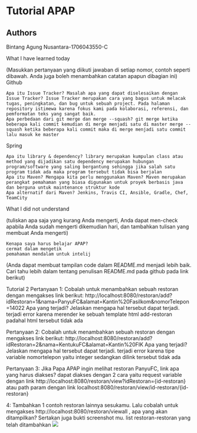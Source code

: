 # Tutorial APAP
## Authors
Bintang Agung Nusantara-1706043550-C

What I have learned today

(Masukkan pertanyaan yang diikuti jawaban di setiap nomor, contoh seperti dibawah. Anda juga boleh menambahkan catatan apapun dibagian ini)
Github

    Apa itu Issue Tracker? Masalah apa yang dapat diselesaikan dengan Issue Tracker? Issue Tracker merupakan cara yang bagus untuk melacak tugas, peningkatan, dan bug untuk sebuah project. Pada halaman repository istimewa karena fokus kami pada kolaborasi, referensi, dan pemformatan teks yang sangat baik.
    Apa perbedaan dari git merge dan merge --squash? git merge ketika beberapa kali commit kemudian di merge menjadi satu di master merge --squash ketika beberapa kali commit maka di merge menjadi satu commit lalu masuk ke master

Spring

    Apa itu library & dependency? library merupakan kumpulan class atau method yang dijadikan satu dependency merupakan hubungan program/software yang saling bergantung sehingga jika salah satu program tidak ada maka program tersebut tidak bisa berjalan
    Apa itu Maven? Mengapa kita perlu menggunakan Maven? Maven merupakan perangkat pemahaman yang biasa digunakan untuk proyek berbasis java dan berguna untuk maintenance struktur kode
    Apa alternatif dari Maven? Jenkins, Travis CI, Ansible, Gradle, Chef, TeamCity

What I did not understand

(tuliskan apa saja yang kurang Anda mengerti, Anda dapat men-check apabila Anda sudah mengerti dikemudian hari, dan tambahkan tulisan yang membuat Anda mengerti)

    Kenapa saya harus belajar APAP?
    cermat dalam mengetik
    pemahaman mendalam untuk intelij

(Anda dapat membuat tampilan code dalam README.md menjadi lebih baik. Cari tahu lebih dalam tentang penulisan README.md pada github pada link berikut)





Tutorial 2
Pertanyaan 1: Cobalah untuk menambahkan sebuah restoran dengan mengakses link berikut:
http://localhost:8080/restoran/add?idRestoran=1&nama=PanyuFC&alamat=Kantin%20Fasilkom&nomorTelepon=14022
Apa yang terjadi? Jelaskan mengapa hal tersebut dapat terjadi.
terjadi error karena merender ke sebuah template html add-restoran padahal html tersebut tidak ada

Pertanyaan 2: Cobalah untuk menambahkan sebuah restoran dengan mengakses link berikut:
http://localhost:8080/restoran/add?idRestoran=2&nama=KentukuFC&alamat=Kantin%20FIK
Apa yang terjadi? Jelaskan mengapa hal tersebut dapat terjadi.
terjadi error karena tipe variable nomortelepon yaitu integer sedangkan dilink tersebut tidak ada

Pertanyaan 3: Jika Papa APAP ingin melihat restoran PanyuFC, link apa yang harus diakses?
dapat diakses dengan 2 cara yaitu request variable dengan link http://localhost:8080/restoran/view?idRestoran={id-restoran}
 atau path param dengan link localhost:8080/restoran/view/id-restoran/{id-restoran}

4: Tambahkan 1 contoh restoran lainnya sesukamu. Lalu cobalah untuk mengakses http://localhost:8080/restoran/viewall , apa yang akan ditampilkan? Sertakan
juga bukti screenshot mu.
list restoran-restoran yang telah ditambahkan
![](https://files.catbox.moe/ut6tqw.PNG)





